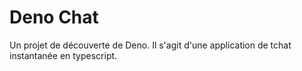 # Deno Chat

Un projet de découverte de Deno. Il s'agit d'une application de tchat instantanée en typescript.